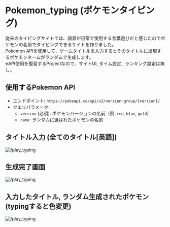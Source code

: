 # Pokemon_typing (ポケモンタイピング)

従来のタイピングサイトでは、語源が日常で使用する言葉遊びだと感じたのでポケモンの名前でタイピングできるサイトを作りました。<br>
Pokemon APIを使用して、ゲームタイトルを入力するとそのタイトルに出現するポケモンネームがランダムで生成します。<br>
※API使用を復習するProjectなので、サイトUI, タイム設定 , ランキング設定は無し。<br>

## 使用するPokemon API

- エンドポイント: `https://pokeapi.co/api/v2/version-group/{version}/`
- クエリパラメータ:
  - `version` (必須): ポケモンバージョンの名前（例: `red`, `blue`, `gold`）
  - `name`: ランダムに選ばれたポケモンの名前

## タイトル入力 (全てのタイトル[英語])
![/play_typing](https://github.com/user-attachments/assets/047c4beb-bcb0-4bae-bca6-0f1083ee7ea2)

## 生成完了画面
![/play_typing](https://github.com/user-attachments/assets/32f8d5cf-c120-48c1-a184-01f1fb560be6)

## 入力したタイトル, ランダム生成されたポケモン (typingすると色変更)
![/play_typing](https://github.com/user-attachments/assets/196b56b5-e91b-4df3-8e4a-bbdfbc4cf2c3)
